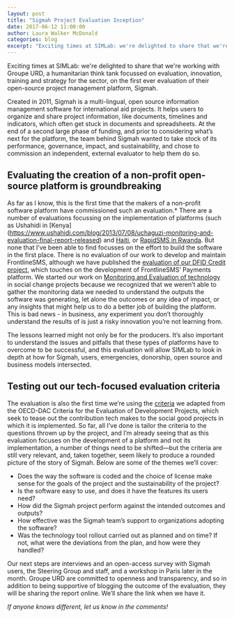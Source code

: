 ```yaml
---
layout: post
title: "Sigmah Project Evaluation Inception"
date: 2017-06-12 11:00:00
author: Laura Walker McDonald
categories: blog
excerpt: "Exciting times at SIMLab: we're delighted to share that we're working with Groupe URD, a humanitarian think tank focussed on evaluation, innovation, training and strategy for the sector, on the first ever evaluation of their open-source project management platform, Sigmah."
---
```

Exciting times at SIMLab: we're delighted to share that we're working with Groupe URD, a humanitarian think tank focussed on evaluation, innovation, training and strategy for the sector, on the first ever evaluation of their open-source project management platform, Sigmah.

Created in 2011, Sigmah is a multi-lingual, open source information management software for international aid projects. It helps users to organize and share project information, like documents, timelines and indicators, which often get stuck in documents and spreadsheets. At the end of a second large phase of funding, and prior to considering what’s next for the platform, the team behind Sigmah wanted to take stock of its performance, governance, impact, and sustainability, and chose to commission an independent, external evaluator to help them do so.

## Evaluating the creation of a non-profit open-source platform is groundbreaking
As far as I know, this is the first time that the makers of a non-profit software platform have commissioned such an evaluation.* There are a number of evaluations focussing on the implementation of platforms (such as Ushahidi in [Kenya] (https://www.ushahidi.com/blog/2013/07/08/uchaguzi-monitoring-and-evaluation-final-report-released) and [Haiti](https://www.ushahidi.com/blog/2011/04/19/ushahidi-haiti-project-evaluation-final-report/), or [RapidSMS in Rwanda]({{site.baseurl}}/files/Rapidsms.pdf). But none that I’ve been able to find focusses on the effort to build the software in the first place. There is no evaluation of our work to develop and maintain FrontlineSMS, although we have published the [evaluation of our DFID Credit project](http://simlab.org/blog/2016/03/07/mobile-money-in-the-last-mile-the-indepedent-evaluation/), which touches on the development of FrontlineSMS’ Payments platform. We started our work on [Monitoring and Evaluation of technology](http://simlab.org/resources/mandeoftech/) in social change projects because we recognized that we weren’t able to gather the monitoring data we needed to understand the outputs the software was generating, let alone the outcomes or any idea of impact, or any insights that might help us to do a better job of building the platform. This is bad news - in business, any experiment you don’t thoroughly understand the results of is just a risky innovation you’re not learning from.

  The lessons learned might not only be for the producers. It’s also important to understand the issues and pitfalls that these types of platforms have to overcome to be successful, and this evaluation will allow SIMLab to look in depth at how for Sigmah, users, emergencies, donorship, open source and business models intersected.

## Testing out our tech-focused evaluation criteria
The evaluation is also the first time we’re using the [criteria](http://simlab.org/resources/mandeoftech/) we adapted from the OECD-DAC Criteria for the Evaluation of Development Projects, which seek to tease out the contribution tech makes to the social good projects in which it is implemented. So far, all I’ve done is tailor the criteria to the questions thrown up by the project, and I’m already seeing that as this evaluation focuses on the development of a platform and not its implementation, a number of things need to be shifted&mdash;but the criteria are still very relevant, and, taken together, seem likely to produce a rounded picture of the story of Sigmah. Below are some of the themes we’ll cover:

* Does the way the software is coded and the choice of license make sense for the goals of the project and the sustainability of the project?
* Is the software easy to use, and does it have the features its users need?
* How did the Sigmah project perform against the intended outcomes and outputs?
* How effective was the Sigmah team’s support to organizations adopting the software?  
* Was the technology tool rollout carried out as planned and on time? If not, what were the deviations from the plan, and how were they handled?

Our next steps are interviews and an open-access survey with Sigmah users, the Steering Group and staff, and a workshop in Paris later in the month. Groupe URD are committed to openness and transparency, and so in addition to being supportive of blogging the outcome of the evaluation, they will be sharing the report online. We’ll share the link when we have it.

*If anyone knows different, let us know in the comments!*
